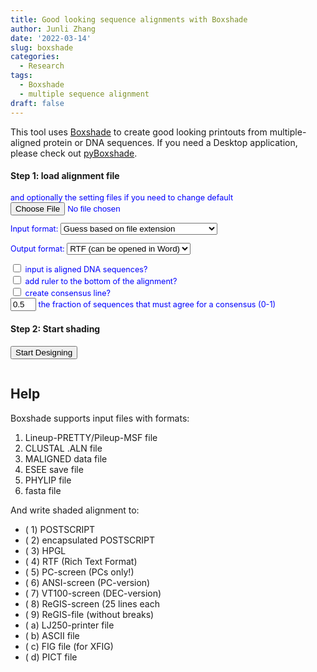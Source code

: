 ```yaml
---
title: Good looking sequence alignments with Boxshade
author: Junli Zhang
date: '2022-03-14'
slug: boxshade
categories:
  - Research
tags:
  - Boxshade
  - multiple sequence alignment
draft: false
---
```


This tool uses [Boxshade](https://ftp.lysator.liu.se/pub/opensuse/repositories/science/openSUSE_Leap_15.3/src/boxshade-3.3.1-lp153.1.9.src.rpm) to create good looking printouts from multiple-aligned protein or DNA sequences. If you need a Desktop application, please check out [pyBoxshade](https://github.com/mdbaron42/pyBoxshade).

<h4>Step 1: load alignment file</h4>
<div id="options" style="font-size:90%;color:blue;">
<label for="snpfile">and optionally the setting files if you need to change default</label><br>
<input id="snpfile" type="file"><br>

<!-- <textarea id="paste" name="paste" rows="6" cols="85" placeholder="OR paste your sequences here"></textarea><br>
<p id="demoFq" style="display:none;"></p> -->

Input format:
<select id="box1">
    <option value="guess">Guess based on file extension</option>
    <option value="-type=6">fasta file (.fa or .fasta)</option>
    <option value="-type=2">CLUSTAL file (.aln)</option>
    <option value="-type=1">Lineup-PRETTY/Pileup-MSF file (.msf)</option>
    <option value="-type=3">MALIGNED data file</option>
    <option value="-type=4">ESEE save file</option>
    <option value="-type=5">PPHYLIP file (.phy)</option>
</select>

Output format:
<select id="box2">
    <option value="-dev=4">RTF (can be opened in Word)</option>
    <option value="-dev=1">POSTSCRIPT</option>
    <option value="-dev=2">encapsulated POSTSCRIPT</option>
</select>

<!-- Output file name (without extension) <input size="20" id="output" value="" type="text">   -->

<input type="checkbox" id="dna" value="1"> input is aligned DNA sequences?  
<input type="checkbox" id="ruler" value="1"> add ruler to the bottom of the alignment?  
<input type="checkbox" id="consensus" value="1"> create consensus line?  
<input size="2" id="fraction" value="0.5" type="text"> the fraction of sequences that must agree for a consensus (0-1) 


<p id="help"></p>
</div>
<h4>Step 2: Start shading</h4>
<button onclick="process()">Start Designing</button>


<div id="download-btn" style="display:none">
    <h4>Step 3: Download output</h4>
    <button id="download" onclick="download()">Download the formatted alignment</button><br><br>
</div>
<p id="error" style="color:red;"></p>
<pre><code id="stdout"></code></pre>


## Help

Boxshade supports input files with formats:

1. Lineup-PRETTY/Pileup-MSF file
2. CLUSTAL .ALN file
3. MALIGNED data file
4. ESEE save file
5. PHYLIP file
6. fasta file

And write shaded alignment to:

- ( 1) POSTSCRIPT
- ( 2) encapsulated POSTSCRIPT
- ( 3) HPGL
- ( 4) RTF (Rich Text Format)
- ( 5) PC-screen     (PCs only!)
- ( 6) ANSI-screen   (PC-version)
- ( 7) VT100-screen  (DEC-version)
- ( 8) ReGIS-screen  (25 lines each
- ( 9) ReGIS-file    (without breaks)
- ( a) LJ250-printer file
- ( b) ASCII file
- ( c) FIG file (for XFIG)
- ( d) PICT file


<!-- <script src="https://cdn.biowasm.com/v2/aioli/latest/aioli.js"></script> -->
<script src="/tools/aioli/latest/aioli.js"></script>
<script src="/libs/FileSaver.min.js"></script>
<script src="/libs/boxshadeweb.js"></script>